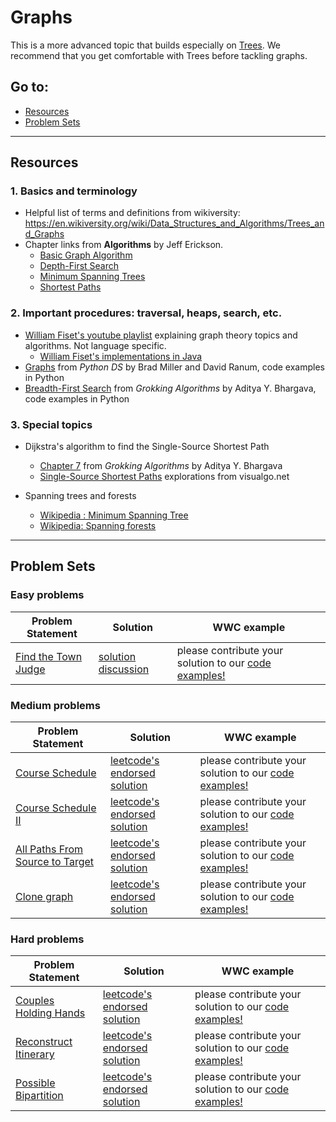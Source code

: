 # Graphs

This is a more advanced topic that builds especially on [Trees](https://github.com/WomenWhoCode/wwcsf-algos/blob/master/topics/trees.md). We recommend that you get comfortable with Trees before tackling graphs.

## Go to:
 * [Resources](#resources)
 * [Problem Sets](#problem-sets)

___

## Resources

### 1. Basics and terminology
* Helpful list of terms and definitions from wikiversity: https://en.wikiversity.org/wiki/Data_Structures_and_Algorithms/Trees_and_Graphs
* Chapter links from __Algorithms__ by Jeff Erickson.  
     * [Basic Graph Algorithm](http://jeffe.cs.illinois.edu/teaching/algorithms/book/05-graphs.pdf)  
     * [Depth-First Search](http://jeffe.cs.illinois.edu/teaching/algorithms/book/06-dfs.pdf)  
     * [Minimum Spanning Trees](http://jeffe.cs.illinois.edu/teaching/algorithms/book/07-mst.pdf)  
     * [Shortest Paths](http://jeffe.cs.illinois.edu/teaching/algorithms/book/08-sssp.pdf)          
             
    
    
### 2. Important procedures: traversal, heaps, search, etc.
* [William Fiset's youtube playlist](https://www.youtube.com/playlist?list=PLDV1Zeh2NRsDGO4--qE8yH72HFL1Km93P) explaining graph theory topics and algorithms. Not language specific.  
    * [William Fiset's implementations in Java](https://github.com/williamfiset/Algorithms/tree/master/src/main/java/com/williamfiset/algorithms/graphtheory)
* [Graphs](https://runestone.academy/runestone/books/published/pythonds/Graphs/toctree.html) from _Python DS_ by Brad Miller and David Ranum, code examples in Python
* [Breadth-First Search](https://livebook.manning.com/book/grokking-algorithms/chapter-6/4) from _Grokking Algorithms_ by Aditya Y. Bhargava, code examples in Python

### 3. Special topics
* Dijkstra's algorithm to find the Single-Source Shortest Path
    * [Chapter 7](https://livebook.manning.com/book/grokking-algorithms/chapter-7/1) from _Grokking Algorithms_ by  Aditya Y. Bhargava
    * [Single-Source Shortest Paths](https://visualgo.net/en/sssp?slide=1) explorations from visualgo.net

* Spanning trees and forests
    * [Wikipedia : Minimum Spanning Tree](https://en.wikipedia.org/wiki/Minimum_spanning_tree)
    * [Wikipedia: Spanning forests](https://en.wikipedia.org/wiki/Spanning_tree#Spanning_forests)
___

## Problem Sets

### Easy problems
Problem Statement | Solution | WWC example
--- | --- | ---
[Find the Town Judge](https://leetcode.com/problems/find-the-town-judge/) | [solution discussion](https://leetcode.com/problems/find-the-town-judge/discuss/?currentPage=1&orderBy=hot&query=) | please contribute your solution to our [code examples!](https://github.com/WomenWhoCode/wwcsf-algos/tree/master/code-examples/graphs)

### Medium problems
Problem Statement | Solution | WWC example
--- | --- | ---
[Course Schedule](https://leetcode.com/problems/course-schedule/) | [leetcode's endorsed solution](https://leetcode.com/problems/course-schedule/solution/) | please contribute your solution to our [code examples!](https://github.com/WomenWhoCode/wwcsf-algos/tree/master/code-examples/graphs)
[Course Schedule II](https://leetcode.com/problems/course-schedule-ii/) | [leetcode's endorsed solution](https://leetcode.com/problems/course-schedule-ii/solution/) | please contribute your solution to our [code examples!](https://github.com/WomenWhoCode/wwcsf-algos/tree/master/code-examples/graphs)
[All Paths From Source to Target](https://leetcode.com/problems/all-paths-from-source-to-target/) | [leetcode's endorsed solution](https://leetcode.com/problems/all-paths-from-source-to-target/solution/) | please contribute your solution to our [code examples!](https://github.com/WomenWhoCode/wwcsf-algos/tree/master/code-examples/graphs)
[Clone graph](https://leetcode.com/problems/clone-graph/) | [leetcode's endorsed solution](https://leetcode.com/problems/clone-graph/solution/) | please contribute your solution to our [code examples!](https://github.com/WomenWhoCode/wwcsf-algos/tree/master/code-examples/graphs)


### Hard problems
Problem Statement | Solution | WWC example
--- | --- | ---
[Couples Holding Hands](https://leetcode.com/problems/couples-holding-hands/) | [leetcode's endorsed solution](https://leetcode.com/problems/couples-holding-hands/solution/) | please contribute your solution to our [code examples!](https://github.com/WomenWhoCode/wwcsf-algos/tree/master/code-examples/graphs)
[Reconstruct Itinerary](https://leetcode.com/problems/reconstruct-itinerary/) | [leetcode's endorsed solution](https://leetcode.com/problems/reconstruct-itinerary/solution) |  please contribute your solution to our [code examples!](https://github.com/WomenWhoCode/wwcsf-algos/tree/master/code-examples/graphs)
[Possible Bipartition](https://leetcode.com/problems/possible-bipartition/)|[leetcode's endorsed solution](https://leetcode.com/problems/possible-bipartition/solution/) |  please contribute your solution to our [code examples!](https://github.com/WomenWhoCode/wwcsf-algos/tree/master/code-examples/graphs)
